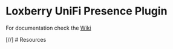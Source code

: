 # Loxberry UniFi Presence Plugin

For documentation check the [Wiki]

[//] # Resources

[Wiki]: https://loxwiki.atlassian.net/wiki/spaces/LOXBERRY/pages/1287454918/UniFi+Pr+senz
